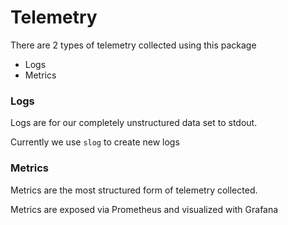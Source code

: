 
# Telemetry 

There are 2 types of telemetry collected using this package
* Logs
* Metrics

### Logs

Logs are for our completely unstructured data set to stdout. 

Currently we use `slog` to create new logs

### Metrics

Metrics are the most structured form of telemetry collected.

Metrics are exposed via Prometheus and visualized with Grafana